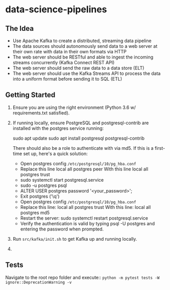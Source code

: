 # data-science-pipelines

## The Idea

- Use Apache Kafka to create a distributed, streaming data pipeline
- The data sources should autonomously send data to a web server at their own rate with data in their own formats via HTTP
- The web server should be RESTful and able to ingest the incoming streams concurrently (Kafka Connect REST API)
- The web server should send the raw data to a data store (ELT)
- The web server should use the Kafka Streams API to process the data into a uniform format before sending it to SQL (ETL)

## Getting Started

1. Ensure you are using the right environment (Python 3.6 w/ requirements.txt satisfied).
2. If running locally, ensure PostgreSQL and postgresql-contrib are installed with the postgres service running:

    sudo apt update
    sudo apt install postgresql postgresql-contrib

    There should also be a role to authenticate with via md5.
    If this is a first-time set up, here's a quick solution:

    - Open postgres config `/etc/postgresql/10/pg_hba.conf`
    - Replace this line
        local   all             postgres                         peer
      With this line
        local   all             postgres                         trust
    - sudo systemctl start postgresql.service
    - sudo -u postgres psql
    - ALTER USER postgres password '<your_password>';
    - Exit postgres ('\q')
    - Open postgres config `/etc/postgresql/10/pg_hba.conf`
    - Replace this line:
         local   all             postgres                         trust
      With this line:
         local   all             postgres                         md5
    - Restart the server: sudo systemctl restart postgresql.service
    - Verify the authentication is valid by typing psql -U postgres and entering the password when prompted.

2. Run ``src/kafka/init.sh`` to get Kafka up and running locally.
3. 


## Tests

Navigate to the root repo folder and execute::
    ```python -m pytest tests -W ignore::DeprecationWarning -v```
